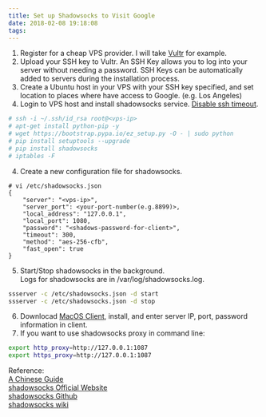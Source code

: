 ```yaml
---
title: Set up Shadowsocks to Visit Google
date: 2018-02-08 19:18:08
tags:
---
```

1. Register for a cheap VPS provider. I will take [Vultr](https://www.vultr.com) for example.
2. Upload your SSH key to Vultr. An SSH Key allows you to log into your server without needing a password. SSH Keys can be automatically added to servers during the installation process.
2. Create a Ubuntu host in your VPS with your SSH key specified, and set location to places where have access to Google. (e.g. Los Angeles)
3. Login to VPS host and install shadowsocks service. [Disable ssh timeout](http://queirozf.com/entries/disabling-ssh-timeout-when-connecting-to-from-ubuntu).  
``` bash
# ssh -i ~/.ssh/id_rsa root@<vps-ip>
# apt-get install python-pip -y
# wget https://bootstrap.pypa.io/ez_setup.py -O - | sudo python
# pip install setuptools --upgrade
# pip install shadowsocks
# iptables -F
```
4. Create a new configuration file for shadowsocks.
```
# vi /etc/shadowsocks.json
{
    "server": "<vps-ip>",
    "server_port": <your-port-number(e.g.8899)>,
    "local_address": "127.0.0.1",
    "local_port": 1080,
    "password": "<shadows-password-for-client>",
    "timeout": 300,
    "method": "aes-256-cfb",
    "fast_open": true
}
```
5. Start/Stop shadowsocks in the background.  
Logs for shadowsocks are in /var/log/shadowsocks.log.
``` bash
ssserver -c /etc/shadowsocks.json -d start
ssserver -c /etc/shadowsocks.json -d stop
```

6. Downlocad [MacOS Client](https://github.com/shadowsocks/ShadowsocksX-NG/releases), install, and enter server IP, port, password information in client.
7. If you want to use shadowsocks proxy in command line:
``` bash
export http_proxy=http://127.0.0.1:1087
export https_proxy=http://127.0.0.1:1087
```

Reference:  
[A Chinese Guide](https://www.flyzy2005.cn/fan-qiang/shadowsocks/build-shadowsocks-on-vps/)  
[shadowsocks Official Website](https://shadowsocks.org/en/index.html)  
[shadowsocks Github](https://github.com/shadowsocks)  
[shadowsocks wiki](https://github.com/shadowsocks/shadowsocks/wiki)
